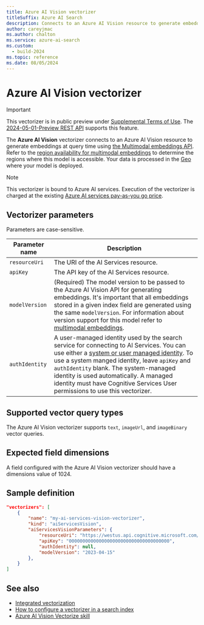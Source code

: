 ```yaml
---
title: Azure AI Vision vectorizer
titleSuffix: Azure AI Search
description: Connects to an Azure AI Vision resource to generate embeddings at query time.
author: careyjmac
ms.author: chalton
ms.service: azure-ai-search
ms.custom:
  - build-2024
ms.topic: reference
ms.date: 08/05/2024
---
```


# Azure AI Vision vectorizer

> [!IMPORTANT] 
> This vectorizer is in public preview under [Supplemental Terms of Use](https://azure.microsoft.com/support/legal/preview-supplemental-terms/). The [2024-05-01-Preview REST API](/rest/api/searchservice/indexes/create-or-update?view=rest-searchservice-2024-05-01-Preview&preserve-view=true) supports this feature.

The **Azure AI Vision** vectorizer connects to an Azure AI Vision resource to generate embeddings at query time using [the Multimodal embeddings API](/azure/ai-services/computer-vision/concept-image-retrieval). Refer to the [region availability for multimodal embeddings](/azure/ai-services/computer-vision/overview-image-analysis?tabs=4-0#region-availability) to determine the regions where this model is accessible. Your data is processed in the [Geo](https://azure.microsoft.com/explore/global-infrastructure/data-residency/) where your model is deployed. 

> [!NOTE]
> This vectorizer is bound to Azure AI services. Execution of the vectorizer is charged at the existing [Azure AI services pay-as-you go price](https://azure.microsoft.com/pricing/details/cognitive-services/).

## Vectorizer parameters

Parameters are case-sensitive.

| Parameter name | Description |
|---------------------|-------------|
| `resourceUri` | The URI of the AI Services resource.  |
| `apiKey`   |  The API key of the AI Services resource. |
| `modelVersion` | (Required) The model version to be passed to the Azure AI Vision API for generating embeddings. It's important that all embeddings stored in a given index field are generated using the same `modelVersion`. For information about version support for this model refer to [multimodal embeddings](/azure/ai-services/computer-vision/concept-image-retrieval#what-are-vector-embeddings). |
| `authIdentity`   | A user-managed identity used by the search service for connecting to AI Services. You can use either a [system or user managed identity](search-howto-managed-identities-data-sources.md). To use a system manged identity, leave `apiKey` and `authIdentity` blank. The system-managed identity is used automatically. A managed identity must have Cognitive Services User permissions to use this vectorizer. |

## Supported vector query types

The Azure AI Vision vectorizer supports `text`, `imageUrl`, and `imageBinary` vector queries.

## Expected field dimensions

A field configured with the Azure AI Vision vectorizer should have a dimensions value of 1024.

## Sample definition

```json
"vectorizers": [
    {
        "name": "my-ai-services-vision-vectorizer",
        "kind": "aiServicesVision",
        "aiServicesVisionParameters": {
            "resourceUri": "https://westus.api.cognitive.microsoft.com/",
            "apiKey": "0000000000000000000000000000000000000",
            "authIdentity": null,
            "modelVersion": "2023-04-15"
        },
    }
]
```

## See also

+ [Integrated vectorization](vector-search-integrated-vectorization.md)
+ [How to configure a vectorizer in a search index](vector-search-how-to-configure-vectorizer.md)
+ [Azure AI Vision Vectorize skill](cognitive-search-skill-vision-vectorize.md)
